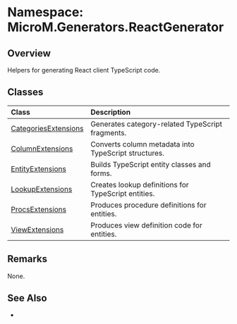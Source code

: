 # Namespace: MicroM.Generators.ReactGenerator
## Overview
Helpers for generating React client TypeScript code.

## Classes
| Class | Description |
|:------------|:-------------|
| [CategoriesExtensions](CategoriesExtensions/index.md) | Generates category-related TypeScript fragments. |
| [ColumnExtensions](ColumnExtensions/index.md) | Converts column metadata into TypeScript structures. |
| [EntityExtensions](EntityExtensions/index.md) | Builds TypeScript entity classes and forms. |
| [LookupExtensions](LookupExtensions/index.md) | Creates lookup definitions for TypeScript entities. |
| [ProcsExtensions](ProcsExtensions/index.md) | Produces procedure definitions for entities. |
| [ViewExtensions](ViewExtensions/index.md) | Produces view definition code for entities. |

## Remarks
None.

## See Also
-
